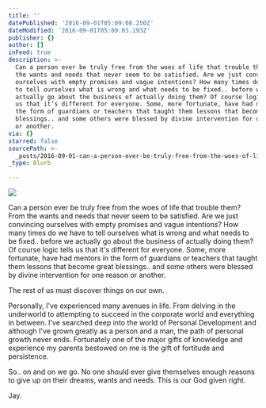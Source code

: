 ```yaml
---
title: ''
datePublished: '2016-09-01T05:09:08.250Z'
dateModified: '2016-09-01T05:09:03.193Z'
publisher: {}
author: []
inFeed: true
description: >-
  Can a person ever be truly free from the woes of life that trouble them? From
  the wants and needs that never seem to be satisfied. Are we just convincing
  ourselves with empty promises and vague intentions? How many times do we have
  to tell ourselves what is wrong and what needs to be fixed.. before we
  actually go about the business of actually doing them? Of course logic tells
  us that it’s different for everyone. Some, more fortunate, have had mentors in
  the form of guardians or teachers that taught them lessons that become great
  blessings.. and some others were blessed by divine intervention for one reason
  or another.
via: {}
starred: false
sourcePath: >-
  _posts/2016-09-01-can-a-person-ever-be-truly-free-from-the-woes-of-life-that-t.md
_type: Blurb

---
```

![](https://the-grid-user-content.s3-us-west-2.amazonaws.com/1676624e-6580-4031-be13-dfdfdc9f0bea.jpg)

Can a person ever be truly free from the woes of life that trouble them? From the wants and needs that never seem to be satisfied. Are we just convincing ourselves with empty promises and vague intentions? How many times do we have to tell ourselves what is wrong and what needs to be fixed.. before we actually go about the business of actually doing them? Of course logic tells us that it's different for everyone. Some, more fortunate, have had mentors in the form of guardians or teachers that taught them lessons that become great blessings.. and some others were blessed by divine intervention for one reason or another.

The rest of us must discover things on our own.

Personally, I've experienced many avenues in life. From delving in the underworld to attempting to succeed in the corporate world and everything in between. I've searched deep into the world of Personal Development and although I've grown greatly as a person and a man, the path of personal growth never ends. Fortunately one of the major gifts of knowledge and experience my parents bestowed on me is the gift of fortitude and persistence.

So.. on and on we go. No one should ever give themselves enough reasons to give up on their dreams, wants and needs. This is our God given right.

Jay.